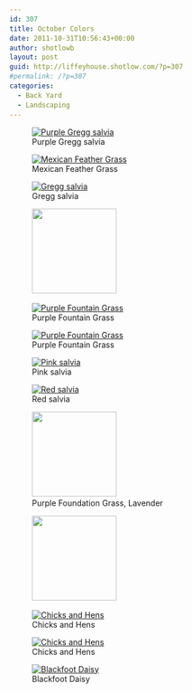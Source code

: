 ```yaml
---
id: 307
title: October Colors
date: 2011-10-31T10:56:43+00:00
author: shotlowb
layout: post
guid: http://liffeyhouse.shotlow.com/?p=307
#permalink: /?p=307
categories:
  - Back Yard
  - Landscaping
---
```

<div id='gallery-6' class='gallery galleryid-307 gallery-columns-3 gallery-size-thumbnail'>
  <figure class='gallery-item'>

  <div class='gallery-icon landscape'>
    <a href='/vendor/img/uploads/2011/10/PA220001.jpg'><img width="150" height="150" src="/vendor/img/uploads/2011/10/PA220001-150x150.jpg" class="attachment-thumbnail size-thumbnail" alt="Purple Gregg salvia" aria-describedby="gallery-6-308" srcset="/vendor/img/uploads/2011/10/PA220001-150x150.jpg 150w, /vendor/img/uploads/2011/10/PA220001-100x100.jpg 100w" sizes="100vw" /></a>
  </div><figcaption class='wp-caption-text gallery-caption' id='gallery-6-308'> Purple Gregg salvia </figcaption></figure><figure class='gallery-item'>

  <div class='gallery-icon portrait'>
    <a href='/vendor/img/uploads/2011/10/PA220002.jpg'><img width="150" height="150" src="/vendor/img/uploads/2011/10/PA220002-150x150.jpg" class="attachment-thumbnail size-thumbnail" alt="Mexican Feather Grass" aria-describedby="gallery-6-309" srcset="/vendor/img/uploads/2011/10/PA220002-150x150.jpg 150w, /vendor/img/uploads/2011/10/PA220002-100x100.jpg 100w" sizes="100vw" /></a>
  </div><figcaption class='wp-caption-text gallery-caption' id='gallery-6-309'> Mexican Feather Grass </figcaption></figure><figure class='gallery-item'>

  <div class='gallery-icon portrait'>
    <a href='/vendor/img/uploads/2011/10/PA220003.jpg'><img width="150" height="150" src="/vendor/img/uploads/2011/10/PA220003-150x150.jpg" class="attachment-thumbnail size-thumbnail" alt="Gregg salvia" aria-describedby="gallery-6-310" srcset="/vendor/img/uploads/2011/10/PA220003-150x150.jpg 150w, /vendor/img/uploads/2011/10/PA220003-100x100.jpg 100w" sizes="100vw" /></a>
  </div><figcaption class='wp-caption-text gallery-caption' id='gallery-6-310'> Gregg salvia </figcaption></figure><figure class='gallery-item'>

  <div class='gallery-icon landscape'>
    <a href='/vendor/img/uploads/2011/10/PA220004.jpg'><img width="150" height="150" src="/vendor/img/uploads/2011/10/PA220004-150x150.jpg" class="attachment-thumbnail size-thumbnail" alt="" srcset="/vendor/img/uploads/2011/10/PA220004-150x150.jpg 150w, /vendor/img/uploads/2011/10/PA220004-100x100.jpg 100w" sizes="100vw" /></a>
  </div></figure><figure class='gallery-item'>

  <div class='gallery-icon portrait'>
    <a href='/vendor/img/uploads/2011/10/PA220005.jpg'><img width="150" height="150" src="/vendor/img/uploads/2011/10/PA220005-150x150.jpg" class="attachment-thumbnail size-thumbnail" alt="Purple Fountain Grass" aria-describedby="gallery-6-312" srcset="/vendor/img/uploads/2011/10/PA220005-150x150.jpg 150w, /vendor/img/uploads/2011/10/PA220005-100x100.jpg 100w" sizes="100vw" /></a>
  </div><figcaption class='wp-caption-text gallery-caption' id='gallery-6-312'> Purple Fountain Grass </figcaption></figure><figure class='gallery-item'>

  <div class='gallery-icon portrait'>
    <a href='/vendor/img/uploads/2011/10/PA220006.jpg'><img width="150" height="150" src="/vendor/img/uploads/2011/10/PA220006-150x150.jpg" class="attachment-thumbnail size-thumbnail" alt="Purple Fountain Grass" aria-describedby="gallery-6-313" srcset="/vendor/img/uploads/2011/10/PA220006-150x150.jpg 150w, /vendor/img/uploads/2011/10/PA220006-100x100.jpg 100w" sizes="100vw" /></a>
  </div><figcaption class='wp-caption-text gallery-caption' id='gallery-6-313'> Purple Fountain Grass </figcaption></figure><figure class='gallery-item'>

  <div class='gallery-icon landscape'>
    <a href='/vendor/img/uploads/2011/10/PA220007.jpg'><img width="150" height="150" src="/vendor/img/uploads/2011/10/PA220007-150x150.jpg" class="attachment-thumbnail size-thumbnail" alt="Pink salvia" aria-describedby="gallery-6-314" srcset="/vendor/img/uploads/2011/10/PA220007-150x150.jpg 150w, /vendor/img/uploads/2011/10/PA220007-100x100.jpg 100w" sizes="100vw" /></a>
  </div><figcaption class='wp-caption-text gallery-caption' id='gallery-6-314'> Pink salvia </figcaption></figure><figure class='gallery-item'>

  <div class='gallery-icon landscape'>
    <a href='/vendor/img/uploads/2011/10/PA220008.jpg'><img width="150" height="150" src="/vendor/img/uploads/2011/10/PA220008-150x150.jpg" class="attachment-thumbnail size-thumbnail" alt="Red salvia" aria-describedby="gallery-6-315" srcset="/vendor/img/uploads/2011/10/PA220008-150x150.jpg 150w, /vendor/img/uploads/2011/10/PA220008-100x100.jpg 100w" sizes="100vw" /></a>
  </div><figcaption class='wp-caption-text gallery-caption' id='gallery-6-315'> Red salvia </figcaption></figure><figure class='gallery-item'>

  <div class='gallery-icon portrait'>
    <a href='/vendor/img/uploads/2011/10/PA220009.jpg'><img width="150" height="150" src="/vendor/img/uploads/2011/10/PA220009-150x150.jpg" class="attachment-thumbnail size-thumbnail" alt="" aria-describedby="gallery-6-316" srcset="/vendor/img/uploads/2011/10/PA220009-150x150.jpg 150w, /vendor/img/uploads/2011/10/PA220009-100x100.jpg 100w" sizes="100vw" /></a>
  </div><figcaption class='wp-caption-text gallery-caption' id='gallery-6-316'> Purple Foundation Grass, Lavender </figcaption></figure><figure class='gallery-item'>

  <div class='gallery-icon portrait'>
    <a href='/vendor/img/uploads/2011/10/PA220010.jpg'><img width="150" height="150" src="/vendor/img/uploads/2011/10/PA220010-150x150.jpg" class="attachment-thumbnail size-thumbnail" alt="" srcset="/vendor/img/uploads/2011/10/PA220010-150x150.jpg 150w, /vendor/img/uploads/2011/10/PA220010-100x100.jpg 100w" sizes="100vw" /></a>
  </div></figure><figure class='gallery-item'>

  <div class='gallery-icon landscape'>
    <a href='/vendor/img/uploads/2011/10/PA220011.jpg'><img width="150" height="150" src="/vendor/img/uploads/2011/10/PA220011-150x150.jpg" class="attachment-thumbnail size-thumbnail" alt="Chicks and Hens" aria-describedby="gallery-6-318" srcset="/vendor/img/uploads/2011/10/PA220011-150x150.jpg 150w, /vendor/img/uploads/2011/10/PA220011-100x100.jpg 100w" sizes="100vw" /></a>
  </div><figcaption class='wp-caption-text gallery-caption' id='gallery-6-318'> Chicks and Hens </figcaption></figure><figure class='gallery-item'>

  <div class='gallery-icon landscape'>
    <a href='/vendor/img/uploads/2011/10/PA220012.jpg'><img width="150" height="150" src="/vendor/img/uploads/2011/10/PA220012-150x150.jpg" class="attachment-thumbnail size-thumbnail" alt="Chicks and Hens" aria-describedby="gallery-6-319" srcset="/vendor/img/uploads/2011/10/PA220012-150x150.jpg 150w, /vendor/img/uploads/2011/10/PA220012-100x100.jpg 100w" sizes="100vw" /></a>
  </div><figcaption class='wp-caption-text gallery-caption' id='gallery-6-319'> Chicks and Hens </figcaption></figure><figure class='gallery-item'>

  <div class='gallery-icon portrait'>
    <a href='/vendor/img/uploads/2011/10/PA220013.jpg'><img width="150" height="150" src="/vendor/img/uploads/2011/10/PA220013-150x150.jpg" class="attachment-thumbnail size-thumbnail" alt="Blackfoot Daisy" aria-describedby="gallery-6-320" srcset="/vendor/img/uploads/2011/10/PA220013-150x150.jpg 150w, /vendor/img/uploads/2011/10/PA220013-100x100.jpg 100w" sizes="100vw" /></a>
  </div><figcaption class='wp-caption-text gallery-caption' id='gallery-6-320'> Blackfoot Daisy </figcaption></figure>
</div>
